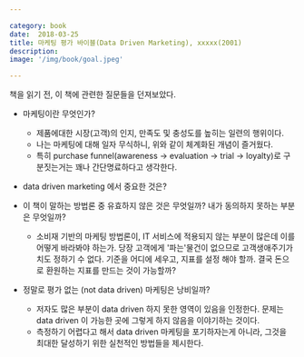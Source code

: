 ```yaml
---

category: book
date:  2018-03-25
title: 마케팅 평가 바이블(Data Driven Marketing), xxxxx(2001)
description: 
image: '/img/book/goal.jpeg'

--- 
```


책을 읽기 전, 이 책에 관련한 질문들을 던져보았다.

- 마케팅이란 무엇인가?
    - 제품에대한 시장(고객)의 인지, 만족도 및 충성도를 높히는 일련의 행위이다.
    - 나는 마케팅에 대해 일자 무식하니, 위와 같이 체계화된 개념이 즐거웠다.
    - 특히 purchase funnel(awareness -> evaluation -> trial -> loyalty)로 구분짓는거는 꽤나 간단명료하다고 생각한다.

- data driven marketing 에서 중요한 것은?
- 이 책이 말하는 방법론 중 유효하지 않은 것은 무엇일까? 내가 동의하지 못하는 부분은 무엇일까?
    - 소비재 기반의 마케팅 방법론이, IT 서비스에 적용되지 않는 부분이 많은데 이를 어떻게 바라봐야 하는가. 당장 고객에게 '파는'물건이 없으므로 고객생애주기가치도 정하기 수 없다. 기준을 어디에 세우고, 지표를 설정 해야 할까. 결국 돈으로 환원하는 지표를 만드는 것이 가능할까?
- 정말로 평가 없는 (not data driven) 마케팅은 낭비일까?
    - 저자도 많은 부분이 data driven 하지 못한 영역이 있음을 인정한다. 문제는 data driven 이 가능한 곳에 그렇게 하지 않음을 이야기하는 것이다.
    -  측정하기 어렵다고 해서 data driven 마케팅을 포기하자는게 아니라, 그것을 최대한 달성하기 위한 실천적인 방법들을 제시한다.
    